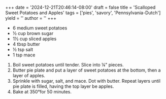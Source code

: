 +++
date = '2024-12-21T20:46:14-08:00'
draft = false
title = 'Scalloped Sweet Potatoes and Apples'
tags = ['pies', 'savory', 'Pennsylvania-Dutch']
yield = ''
author = ''
+++

* 6 medium sweet potatoes
* ½ cup brown sugar
* 1½ cup sliced apples
* 4 tbsp butter
* ½ tsp salt
* 1 tsp mace

1. Boil sweet potatoes until tender. Slice into ¼" pieces.
2. Butter pie plate and put a layer of sweet potatoes at the bottom, then a layer of apples.
3. Sprinkle with sugar, salt, and mace. Dot with butter. Repeat layers until pie plate is filled, having the top layer be apples.
4. Bake at 350°for 50 minutes.